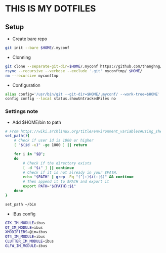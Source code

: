 # THIS IS MY DOTFILES

## Setup
- Create bare repo
```bash
git init --bare $HOME/.myconf
```

- Clonning
```bash
git clone --separate-git-dir=$HOME/.myconf https://github.com/thanghng/myconf.git myconftmp
rsync --recursive --verbose --exclude '.git' myconftmp/ $HOME/
rm --recursive myconftmp
```

- Configuration
```bash
alias config='/usr/bin/git --git-dir=$HOME/.myconf/ --work-tree=$HOME'
config config --local status.showUntrackedFiles no
```

### Settings note
- Add $HOME/bin to path
```bash
# From https://wiki.archlinux.org/title/environment_variables#Using_shell_initialization_files
set_path(){
    # Check if user id is 1000 or higher
    [ "$(id -u)" -ge 1000 ] || return

    for i in "$@";
    do
        # Check if the directory exists
        [ -d "$i" ] || continue
        # Check if it is not already in your $PATH.
        echo "$PATH" | grep -Eq "(^|:)$i(:|$)" && continue
        # Then append it to $PATH and export it
        export PATH="${PATH}:$i"
    done
}

set_path ~/bin
```

- IBus config
```bash
GTK_IM_MODULE=ibus
QT_IM_MODULE=ibus
XMODIFIERS=@im=ibus
QT4_IM_MODULE=ibus
CLUTTER_IM_MODULE=ibus
GLFW_IM_MODULE=ibus
```
